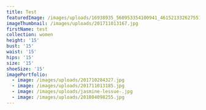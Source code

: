 ```yaml
---
title: Test
featuredImage: /images/uploads/16938935_560953354100941_4615213326275517398_n-2-1-.jpg
imageThumbnail: /images/uploads/201711013167.jpg
firstName: test
collection: women
height: '15'
bust: '15'
waist: '15'
hips: '15'
size: '15'
shoeSize: '15'
imagePortfolio:
  - image: /images/uploads/201710284327.jpg
  - image: /images/uploads/201711013185.jpg
  - image: /images/uploads/jasmine-lessue-.jpg
  - image: /images/uploads/201804098255.jpg
---
```


